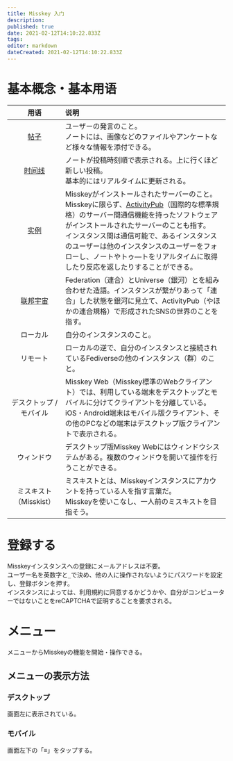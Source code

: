 ```yaml
---
title: Misskey 入门
description: 
published: true
date: 2021-02-12T14:10:22.833Z
tags: 
editor: markdown
dateCreated: 2021-02-12T14:10:22.833Z
---
```


# 基本概念・基本用语

| 用语 | 说明 |
|:-:|:--|
| [帖子](/cn/function/note) | ユーザーの発言のこと。<br>ノートには、画像などのファイルやアンケートなど様々な情報を添付できる。 |
| [时间线](/ja/function/tl) | ノートが投稿時刻順で表示される。上に行くほど新しい投稿。<br>基本的にはリアルタイムに更新される。 |
| [实例](/ja/function/instance) | Misskeyがインストールされたサーバーのこと。Misskeyに限らず、[ActivityPub](/activitypub)（国際的な標準規格）のサーバー間通信機能を持ったソフトウェアがインストールされたサーバーのことも指す。<br>インスタンス間は通信可能で、あるインスタンスのユーザーは他のインスタンスのユーザーをフォローし、ノートやトゥ―トをリアルタイムに取得したり反応を返したりすることができる。 |
| [联邦宇宙](/cn/function/fediverse) | Federation（連合）とUniverse（銀河）とを組み合わせた造語。インスタンスが繋がりあって「連合」した状態を銀河に見立て、ActivityPub（やほかの連合規格）で形成されたSNSの世界のことを指す。 |
| ローカル | 自分のインスタンスのこと。 |
| リモート | ローカルの逆で、自分のインスタンスと接続されているFediverseの他のインスタンス（群）のこと。 |
| デスクトップ / モバイル | Misskey Web（Misskey標準のWebクライアント）では、利用している端末をデスクトップとモバイルに分けてクライアントを分離している。<br>iOS・Android端末はモバイル版クライアント、その他のPCなどの端末はデスクトップ版クライアントで表示される。 |
| ウィンドウ | デスクトップ版Misskey Webにはウィンドウシステムがある。複数のウィンドウを開いて操作を行うことができる。 |
| ミスキスト（Misskist） | ミスキストとは、Misskeyインスタンスにアカウントを持っている人を指す言葉だ。<br>Misskeyを使いこなし、一人前のミスキストを目指そう。 |

# 登録する
Misskeyインスタンスへの登録にメールアドレスは不要。  
ユーザー名を英数字と`_`で決め、他の人に操作されないようにパスワードを設定し、登録ボタンを押す。  
インスタンスによっては、利用規約に同意するかどうかや、自分がコンピューターではないことをreCAPTCHAで証明することを要求される。

# メニュー
メニューからMisskeyの機能を開始・操作できる。

## メニューの表示方法
### デスクトップ
画面左に表示されている。

### モバイル
画面左下の「≡」をタップする。